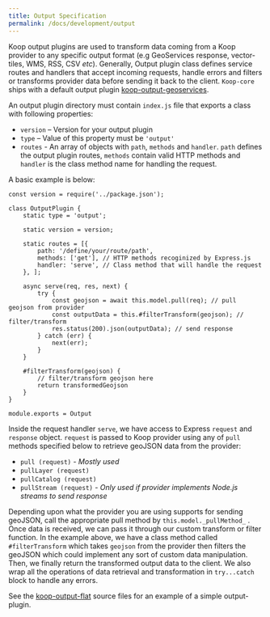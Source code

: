 ```yaml
---
title: Output Specification
permalink: /docs/development/output
---
```


Koop output plugins are used to transform data coming from a Koop provider to any specific output format (e.g GeoServices response, vector-tiles, WMS, RSS, CSV _etc_). Generally, Output plugin class defines service routes and handlers that accept incoming requests, handle errors and filters or transforms provider data before sending it back to the client. `Koop-core` ships with a default output plugin [koop-output-geoservices](https://github.com/koopjs/koop-output-geoservices).

An output plugin directory must contain `index.js` file that exports a class with following properties:

- `version` – Version for your output plugin
- `type` – Value of this property must be `'output'` 
- `routes` - An array of objects with `path`, `methods` and `handler`. `path` defines the output plugin routes, `methods` contain valid HTTP methods and `handler` is the class method name for handling the request.

A basic example is below:
```
const version = require('../package.json');

class OutputPlugin {
    static type = 'output';

    static version = version;

    static routes = [{
        path: '/define/your/route/path',
        methods: ['get'], // HTTP methods recoginized by Express.js
        handler: 'serve', // Class method that will handle the request
    }, ];

    async serve(req, res, next) {
        try {
            const geojson = await this.model.pull(req); // pull geojson from provider
            const outputData = this.#filterTransform(geojson); // filter/transform
            res.status(200).json(outputData); // send response
        } catch (err) {
            next(err);
        }
    }

    #filterTransform(geojson) {
        // filter/transform geojson here
        return transformedGeojson
    }
}

module.exports = Output
```

Inside the request handler `serve`, we have access to Express `request` and `response` object. `request` is passed to Koop provider using any of `pull` methods specified below to retrieve geoJSON data from the provider:
- `pull (request)` - _Mostly used_
- `pullLayer (request)`
- `pullCatalog (request)`
- `pullStream (request)` - _Only used if provider implements Node.js streams to send response_

Depending upon what the provider you are using supports for sending geoJSON, call the appropriate pull method by `this.model._pullMethod_` . Once data is received, we can pass it through our custom transform or filter function. In the example above, we have a class method called `#filterTransform` which takes `geojson` from the provider then filters the geoJSON which could implement any sort of custom data manipulation. Then, we finally return the transformed output data to the client. We also wrap all the operations of data retrieval and transformation in `try...catch` block to handle any errors.

See the [koop-output-flat](https://github.com/koopjs/koop-output-flat) source files for an example of a simple output-plugin.
